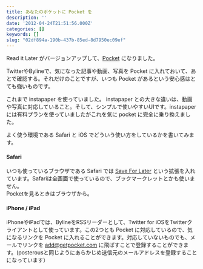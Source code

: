 ```yaml
---
title: あなたのポケットに Pocket を
description: ''
date: '2012-04-24T21:51:56.000Z'
categories: []
keywords: []
slug: "02df894a-190b-437b-85ed-8d7950ec09ef"
---
```

Read it Later がバージョンアップして、[Pocket](http://getpocket.com/) になりました。

TwitterやBylineで、気になった記事や動画、写真を Pocket に入れておいて、あとで確認する。それだけのことですが、いつも Pocket があるという安心感はとても強いものです。

これまで instapaper を使っていました。 instapaper との大きな違いは、動画や写真に対応していること。そして、シンプルで使いやすいUIです。instapaper には有料プランを使っていましたがこれを気に pocket に完全に乗り換えました。

よく使う環境である Safari と iOS でどういう使い方をしているかを書いてみます。

#### Safari

いつも使っているブラウザである Safari では [Save For Later](http://www.revision1.com/2010/06/save-for-later-safari-5/) という拡張を入れています。Safariは全画面で使っているので、ブックマークレットとかも使いません。  
Pocketを見るときはブラウザから。

#### iPhone / iPad

iPhoneやiPadでは、BylineをRSSリーダーとして、Twitter for iOSをTwitterクライアントとして使っています。この2つとも Pocket に対応しているので、気になるリンクを Pocket に入れることができます。対応していないものでも、メールでリンクを add@getpocket.com に飛ばすことで登録することができます。(posterousと同じようにあらかじめ送信元のメールアドレスを登録することになっています）